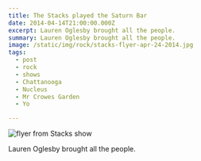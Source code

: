 ```yaml
---
title: The Stacks played the Saturn Bar
date: 2014-04-14T21:00:00.000Z
excerpt: Lauren Oglesby brought all the people.
summary: Lauren Oglesby brought all the people.
image: /static/img/rock/stacks-flyer-apr-24-2014.jpg
tags:
  - post 
  - rock
  - shows
  - Chattanooga
  - Nucleus
  - Mr Crowes Garden
  - Yo

---
```


![flyer from Stacks show](/static/img/rock/stacks-flyer-apr-24-2014.jpg "flyer from Stacks show")

Lauren Oglesby brought all the people.